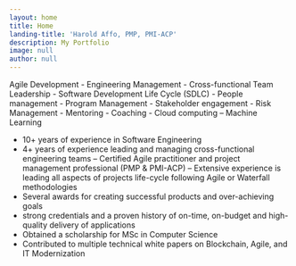 ```yaml
---
layout: home
title: Home
landing-title: 'Harold Affo, PMP, PMI-ACP'
description: My Portfolio
image: null
author: null
--- 
```



Agile Development - Engineering Management - Cross-functional Team Leadership - Software Development Life Cycle (SDLC) - People management - Program Management - Stakeholder engagement - Risk Management -  Mentoring  - Coaching - Cloud computing – Machine Learning


- 10+ years of experience in Software Engineering 
- 4+ years of experience leading and managing cross-functional engineering teams 
– Certified Agile practitioner and project management professional (PMP  & PMI-ACP) 
– Extensive experience is leading all aspects of projects life-cycle following Agile or Waterfall methodologies 
- Several awards for creating successful products and over-achieving goals 
- strong credentials and a proven history of on-time, on-budget and high-quality delivery of applications  
- Obtained a scholarship for MSc in Computer Science 
- Contributed to multiple technical white papers on Blockchain, Agile, and IT Modernization

